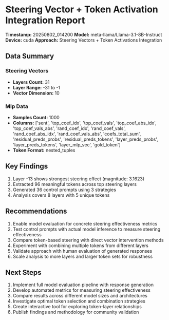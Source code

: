# Steering Vector + Token Activation Integration Report

**Timestamp:** 20250802_014200
**Model:** meta-llama/Llama-3.1-8B-Instruct
**Device:** cuda
**Approach:** Steering Vectors + Token Activations Integration

## Data Summary

### Steering Vectors
- **Layers Count:** 31
- **Layer Range:** -31 to -1
- **Vector Dimension:** 10

### Mlp Data
- **Samples Count:** 1000
- **Columns:** ['sent', 'top_coef_idx', 'top_coef_vals', 'top_coef_abs_idx', 'top_coef_vals_abs', 'rand_coef_idx', 'rand_coef_vals', 'rand_coef_abs_idx', 'rand_coef_vals_abs', 'coefs_total_sum', 'residual_preds_probs', 'residual_preds_tokens', 'layer_preds_probs', 'layer_preds_tokens', 'layer_mlp_vec', 'gold_token']
- **Token Format:** nested_tuples

## Key Findings

1. Layer -13 shows strongest steering effect (magnitude: 3.1623)
2. Extracted 96 meaningful tokens across top steering layers
3. Generated 36 control prompts using 3 strategies
4. Analysis covers 8 layers with 5 unique tokens

## Recommendations

1. Enable model evaluation for concrete steering effectiveness metrics
2. Test control prompts with actual model inference to measure steering effectiveness
3. Compare token-based steering with direct vector intervention methods
4. Experiment with combining multiple tokens from different layers
5. Validate approach with human evaluation of generated responses
6. Scale analysis to more layers and larger token sets for robustness

## Next Steps

1. Implement full model evaluation pipeline with response generation
2. Develop automated metrics for measuring steering effectiveness
3. Compare results across different model sizes and architectures
4. Investigate optimal token selection and combination strategies
5. Create interactive tool for exploring token-layer relationships
6. Publish findings and methodology for community validation
